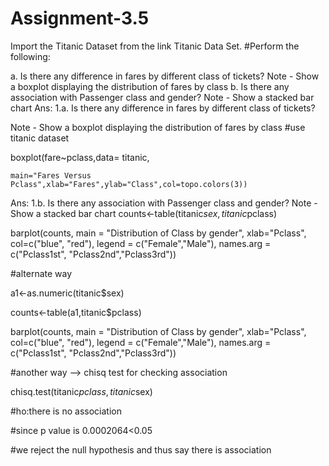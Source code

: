 # Assignment-3.5

Import the Titanic Dataset from the link Titanic Data Set.
#Perform the following:

a. Is there any difference in fares by different class of tickets?
Note - Show a boxplot displaying the distribution of fares by class
b. Is there any association with Passenger class and gender?
Note - Show a stacked bar chart
Ans: 1.a. Is there any difference in fares by different class of tickets?

Note - Show a boxplot displaying the distribution of fares by class
#use titanic dataset

boxplot(fare~pclass,data= titanic,

    main="Fares Versus Pclass",xlab="Fares",ylab="Class",col=topo.colors(3))
Ans: 1.b. Is there any association with Passenger class and gender?
Note - Show a stacked bar chart
counts<-table(titanic$sex,titanic$pclass)

barplot(counts, main = "Distribution of Class by gender", xlab="Pclass", col=c("blue", "red"), legend = c("Female","Male"), names.arg = c("Pclass1st", "Pclass2nd","Pclass3rd"))

#alternate way

a1<-as.numeric(titanic$sex)

counts<-table(a1,titanic$pclass)

barplot(counts, main = "Distribution of Class by gender", xlab="Pclass", col=c("blue", "red"), legend = c("Female","Male"), names.arg = c("Pclass1st", "Pclass2nd","Pclass3rd"))

#another way --> chisq test for checking association

chisq.test(titanic$pclass ,titanic$sex)

#ho:there is no association

#since p value is 0.0002064<0.05

#we reject the null hypothesis and thus say there is association
